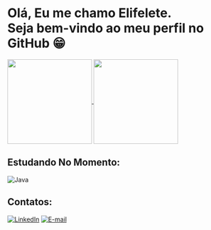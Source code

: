 # Olá, Eu me chamo Elifelete. <br>  Seja bem-vindo ao meu perfil no GitHub 😁
<div>
 <a href="https://github.com/Elifelete-Cavalcante20">
  <img height=190 align="center" src="https://github-readme-stats.vercel.app/api?username=Elifelete-Cavalcante20&theme=great-gatsby&layout=compact&langs_count=8&count_private=true&card_width=250"/>
</a>
<a href="https://github.com/Elifelete-Cavalcante20">
  <img height=190 align="center" src="https://github-readme-stats.vercel.app/api/top-langs?username=Elifelete-Cavalcante20&theme=great-gatsby&layout=compact&langs_count=8&count_private=true&card_width=290" />
</a>
  </div> 

  
## Estudando No Momento:

![Java](https://img.shields.io/badge/Java-ED8B00?style=for-the-badge&logo=java&logoColor=black&labelColor=white)




## Contatos: 

[![LinkedIn](https://img.shields.io/badge/LinkedIn-0077B5?style=for-the-badge&logo=linkedin&logoColor=white)](https://www.linkedin.com/in/elifelete-cavalcante-b539ab1b6/)
[![E-mail](https://img.shields.io/badge/-Email-000?style=for-the-badge&logo=microsoft-outlook&logoColor=007BFF)](mailto:elifelete_11outlook.com)

